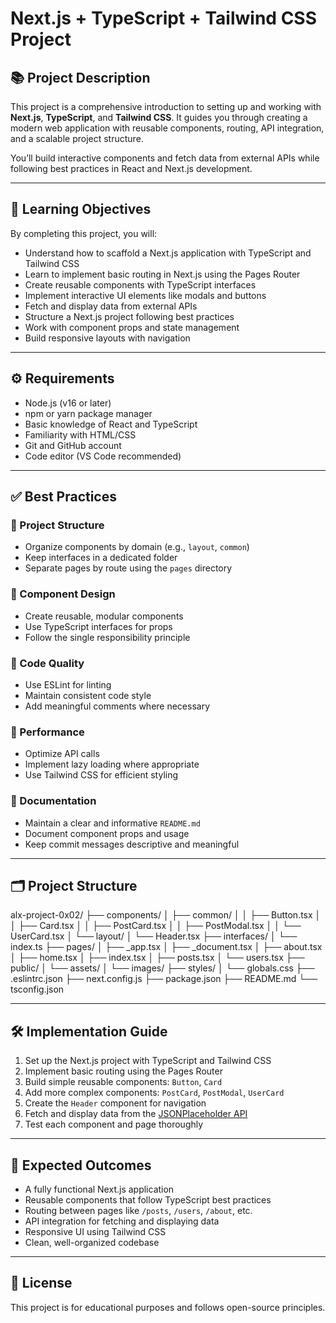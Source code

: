# Next.js + TypeScript + Tailwind CSS Project

## 📚 Project Description

This project is a comprehensive introduction to setting up and working with **Next.js**, **TypeScript**, and **Tailwind CSS**. It guides you through creating a modern web application with reusable components, routing, API integration, and a scalable project structure.

You’ll build interactive components and fetch data from external APIs while following best practices in React and Next.js development.

---

## 🎯 Learning Objectives

By completing this project, you will:

- Understand how to scaffold a Next.js application with TypeScript and Tailwind CSS
- Learn to implement basic routing in Next.js using the Pages Router
- Create reusable components with TypeScript interfaces
- Implement interactive UI elements like modals and buttons
- Fetch and display data from external APIs
- Structure a Next.js project following best practices
- Work with component props and state management
- Build responsive layouts with navigation

---

## ⚙️ Requirements

- Node.js (v16 or later)
- npm or yarn package manager
- Basic knowledge of React and TypeScript
- Familiarity with HTML/CSS
- Git and GitHub account
- Code editor (VS Code recommended)

---

## ✅ Best Practices

### 📁 Project Structure

- Organize components by domain (e.g., `layout`, `common`)
- Keep interfaces in a dedicated folder
- Separate pages by route using the `pages` directory

### 🧩 Component Design

- Create reusable, modular components
- Use TypeScript interfaces for props
- Follow the single responsibility principle

### 🧹 Code Quality

- Use ESLint for linting
- Maintain consistent code style
- Add meaningful comments where necessary

### 🚀 Performance

- Optimize API calls
- Implement lazy loading where appropriate
- Use Tailwind CSS for efficient styling

### 📝 Documentation

- Maintain a clear and informative `README.md`
- Document component props and usage
- Keep commit messages descriptive and meaningful

---

## 🗂️ Project Structure

alx-project-0x02/
├── components/
│ ├── common/
│ │ ├── Button.tsx
│ │ ├── Card.tsx
│ │ ├── PostCard.tsx
│ │ ├── PostModal.tsx
│ │ └── UserCard.tsx
│ └── layout/
│ └── Header.tsx
├── interfaces/
│ └── index.ts
├── pages/
│ ├── _app.tsx
│ ├── _document.tsx
│ ├── about.tsx
│ ├── home.tsx
│ ├── index.tsx
│ ├── posts.tsx
│ └── users.tsx
├── public/
│ └── assets/
│ └── images/
├── styles/
│ └── globals.css
├── .eslintrc.json
├── next.config.js
├── package.json
├── README.md
└── tsconfig.json


---

## 🛠️ Implementation Guide

1. Set up the Next.js project with TypeScript and Tailwind CSS
2. Implement basic routing using the Pages Router
3. Build simple reusable components: `Button`, `Card`
4. Add more complex components: `PostCard`, `PostModal`, `UserCard`
5. Create the `Header` component for navigation
6. Fetch and display data from the [JSONPlaceholder API](https://jsonplaceholder.typicode.com/)
7. Test each component and page thoroughly

---

## 🧾 Expected Outcomes

- A fully functional Next.js application
- Reusable components that follow TypeScript best practices
- Routing between pages like `/posts`, `/users`, `/about`, etc.
- API integration for fetching and displaying data
- Responsive UI using Tailwind CSS
- Clean, well-organized codebase

---

## 🔗 License

This project is for educational purposes and follows open-source principles.
